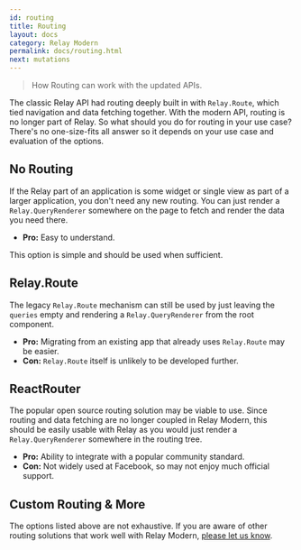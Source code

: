 ```yaml
---
id: routing
title: Routing
layout: docs
category: Relay Modern
permalink: docs/routing.html
next: mutations
---
```


> How Routing can work with the updated APIs.

The classic Relay API had routing deeply built in with `Relay.Route`, which tied navigation and data fetching together. With the modern API, routing is no longer part of Relay. So what should you do for routing in your use case? There's no one-size-fits all answer so it depends on your use case and evaluation of the options.

## No Routing

If the Relay part of an application is some widget or single view as part of a larger application, you don't need any new routing. You can just render a `Relay.QueryRenderer` somewhere on the page to fetch and render the data you need there.

- **Pro:** Easy to understand.

This option is simple and should be used when sufficient.

## Relay.Route

The legacy `Relay.Route` mechanism can still be used by just leaving the `queries` empty and rendering a `Relay.QueryRenderer` from the root component.

- **Pro:** Migrating from an existing app that already uses `Relay.Route` may be easier.
- **Con:** `Relay.Route` itself is unlikely to be developed further.

## ReactRouter

The popular open source routing solution may be viable to use. Since routing and data fetching are no longer coupled in Relay Modern, this should be easily usable with Relay as you would just render a `Relay.QueryRenderer` somewhere in the routing tree.

- **Pro:** Ability to integrate with a popular community standard.
- **Con:** Not widely used at Facebook, so may not enjoy much official support.

## Custom Routing & More

The options listed above are not exhaustive. If you are aware of other routing solutions that work well with Relay Modern, [please let us know](https://github.com/facebook/relay/issues/new).
